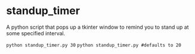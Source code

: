 # standup_timer
A python script that pops up a tkinter window to remind you to stand up at some specified interval.

`python standup_timer.py 30`
`python standup_timer.py #defaults to 20`

